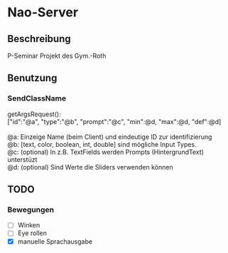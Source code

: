 # Nao-Server
## Beschreibung
P-Seminar Projekt des Gym.-Roth

## Benutzung
### SendClassName
  getArgsRequest():<br/>
    \["id":"@a", "type":"@b", "prompt":"@c"\, "min":@d, "max":@d, "def":@d\]<br/>
      <br/>
      \@a: Einzeige Name (beim Client) und eindeutige ID zur identifizierung<br/>
      \@b: [text, color, boolean, int, double] sind mögliche Input Types.<br/>
      \@c: (optional) In z.B. TextFields werden Prompts (HintergrundText) unterstüzt<br/>
      \@d: (optional) Sind Werte die Sliders verwenden können<br/>
    
## TODO
### Bewegungen
  - [ ] Winken
  - [ ] Eye rollen
  - [x] manuelle Sprachausgabe
